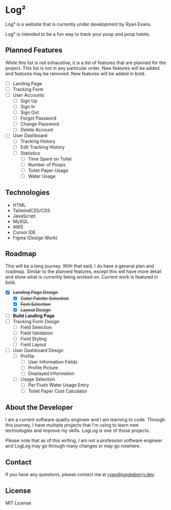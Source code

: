 # Log²

Log² is a website that is currently under development by Ryan Evans.

Log² is intended to be a fun way to track your poop and poop habits.

## Planned Features

While this list is not exhaustive, it is a list of features that are planned for the project. This list is not in any particular order. New features will be added and features may be removed. New features will be added in bold.

- [ ] Landing Page
- [ ] Tracking Form
- [ ] User Accounts
  - [ ] Sign Up
  - [ ] Sign In
  - [ ] Sign Out
  - [ ] Forgot Password
  - [ ] Change Password
  - [ ] Delete Account
- [ ] User Dashboard
  - [ ] Tracking History
  - [ ] Edit Tracking History
  - [ ] Statistics
    - [ ] Time Spent on Toilet
    - [ ] Number of Poops
    - [ ] Toilet Paper Usage
    - [ ] Water Usage

## Technologies

- HTML
- TailwindCSS/CSS
- JavaScript
- MySQL
- AWS
- Cursor IDE
- Figma (Design Work)

## Roadmap

This will be a long journey. With that said, I do have a general plan and roadmap. Similar to the planned features, except this will have more detail and show what is currently being worked on. Current work is featured in bold.

- [x] ~~Landing Page Design~~
  - [x] ~~Color Palette Selection~~
  - [x] ~~Font Selection~~
  - [x] ~~Layout Design~~
- [ ] **Build Landing Page**
- [ ] Tracking Form Design
  - [ ] Field Selection
  - [ ] Field Validation
  - [ ] Field Styling
  - [ ] Field Layout
- [ ] User Dashboard Design
  - [ ] Profile
    - [ ] User Information Fields
    - [ ] Profile Picture
    - [ ] Displayed Information
  - [ ] Usage Selection
    - [ ] Per Flush Water Usage Entry
    - [ ] Toilet Paper Cost Calculator

## About the Developer

I am a current software quality engineer and I am learning to code. Through this journey, I have multiple projects that I'm using to learn new technologies and improve my skills. LogLog is one of those projects.

Please note that as of this writing, I am not a profession software engineer and LogLog may go through many changes or may go nowhere.

## Contact

If you have any questions, please contact me at ryan@jungleberry.dev

## License

MIT License
